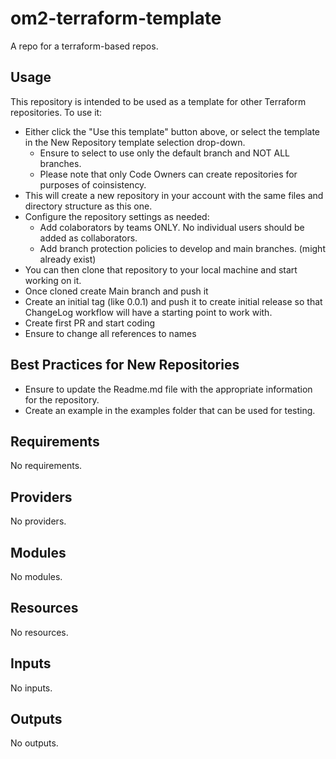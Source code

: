 # om2-terraform-template

A repo for a terraform-based repos.

## Usage

This repository is intended to be used as a template for other Terraform repositories.  To use it:

- Either click the "Use this template" button above, or select the template in the New Repository template selection drop-down.
  - Ensure to select to use only the default branch and NOT ALL branches.
  - Please note that only Code Owners can create repositories for purposes of coinsistency.
- This will create a new repository in your account with the same files and directory structure as this one.
- Configure the repository settings as needed:
  - Add colaborators by teams ONLY. No individual users should be added as collaborators.
  - Add branch protection policies to develop and main branches. (might already exist)
- You can then clone that repository to your local machine and start working on it.
- Once cloned create Main branch and push it
- Create an initial tag (like 0.0.1) and push it to create initial release so that ChangeLog workflow will have a starting point to work with.
- Create first PR and start coding
- Ensure to change all references to names 

## Best Practices for New Repositories

- Ensure to update the Readme.md file with the appropriate information for the repository.
- Create an example in the examples folder that can be used for testing.


<!-- BEGIN_TF_DOCS -->
## Requirements

No requirements.

## Providers

No providers.

## Modules

No modules.

## Resources

No resources.

## Inputs

No inputs.

## Outputs

No outputs.
<!-- END_TF_DOCS -->